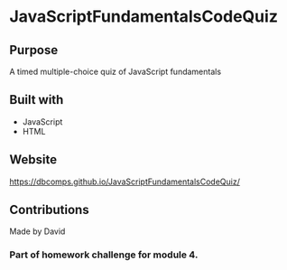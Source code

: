 # JavaScriptFundamentalsCodeQuiz

## Purpose
A timed multiple-choice quiz of JavaScript fundamentals 

## Built with
* JavaScript
* HTML

## Website
https://dbcomps.github.io/JavaScriptFundamentalsCodeQuiz/

## Contributions
Made by David

### Part of homework challenge for module 4.